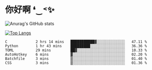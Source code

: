 # 你好啊 ❛‿˂✨

![Anurag's GitHub stats](https://github-readme-stats.vercel.app/api?username=ZombieFly&count_private=true&show_icons=true)

[![Top Langs](https://github-readme-stats.vercel.app/api/top-langs/?username=ZombieFly&layout=compact&count_private=true&hide=Ruby,makefile)](https://github.com/anuraghazra/github-readme-stats)

<!--START_SECTION:waka-->

```text
C             2 hrs 14 mins   ███████████▓░░░░░░░░░░░░░   47.11 %
Python        1 hr 43 mins    █████████░░░░░░░░░░░░░░░░   36.36 %
TOML          29 mins         ██▓░░░░░░░░░░░░░░░░░░░░░░   10.33 %
AutoHotkey    6 mins          ▓░░░░░░░░░░░░░░░░░░░░░░░░   02.20 %
Batchfile     3 mins          ▒░░░░░░░░░░░░░░░░░░░░░░░░   01.40 %
CSS           3 mins          ▒░░░░░░░░░░░░░░░░░░░░░░░░   01.36 %
```

<!--END_SECTION:waka-->

